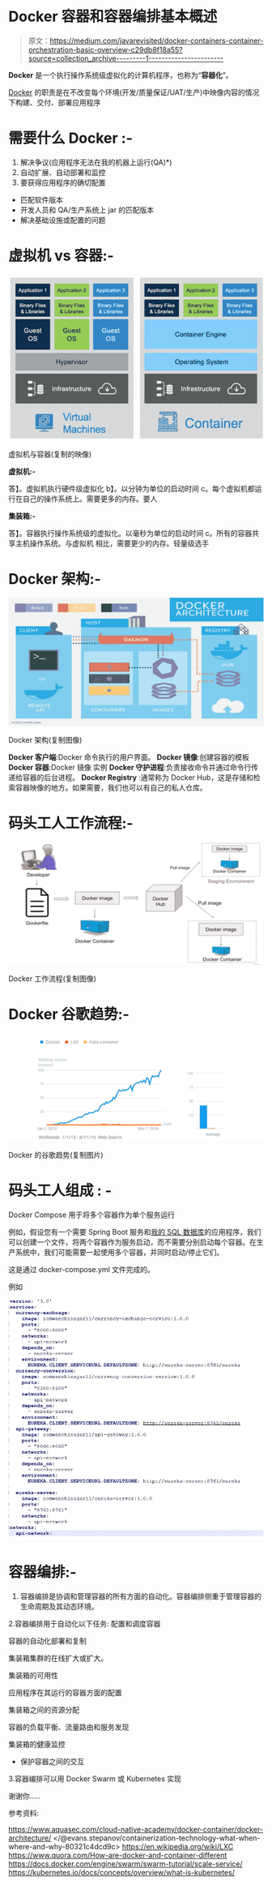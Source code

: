 # Docker 容器和容器编排基本概述

> 原文：<https://medium.com/javarevisited/docker-containers-container-orchestration-basic-overview-c29db8f18a55?source=collection_archive---------1----------------------->

**Docker** 是一个执行操作系统级虚拟化的计算机程序，也称为“**容器化**”。

[Docker](/javarevisited/top-5-free-courses-to-learn-docker-for-beginners-best-of-lot-b2b1ad2b98ad) 的职责是在不改变每个环境(开发/质量保证/UAT/生产)中映像内容的情况下构建、交付、部署应用程序

# **需要什么 Docker** :-

1.  解决争议(应用程序无法在我的机器上运行(QA)*)
2.  自动扩展、自动部署和监控
3.  要获得应用程序的确切配置

*   匹配软件版本
*   开发人员和 QA/生产系统上 jar 的匹配版本
*   解决基础设施或配置的问题

# **虚拟机 vs 容器:-**

[![](img/62d07c44bd55aab1222c56432a14a52c.png)](https://javarevisited.blogspot.com/2020/11/why-devops-engineer-learn-docker-kubernetes.html#axzz6dXsEfLvJ)

虚拟机与容器(复制的映像)

**虚拟机:-**

答】。虚拟机执行硬件级虚拟化
b】。以分钟为单位的启动时间
c。每个虚拟机都运行在自己的操作系统上。需要更多的内存。要人

**集装箱:-**

答】。容器执行操作系统级的虚拟化。以毫秒为单位的启动时间
c。所有的容器共享主机操作系统。与虚拟机
相比，需要更少的内存。轻量级选手

# **Docker 架构:-**

[![](img/c1d7e09193ce23c7f47feb101c0a7767.png)](https://www.java67.com/2020/11/why-learn-docker-container-and-tool-in.html)

Docker 架构(复制图像)

**Docker 客户端**:Docker 命令执行的用户界面。
**Docker 镜像**:创建容器的模板
**Docker 容器**:Docker 镜像
实例 **Docker 守护进程**:负责接收命令并通过命令行传递给容器的后台进程。
**Docker Registry** :通常称为 Docker Hub，这是存储和检索容器映像的地方。如果需要，我们也可以有自己的私人仓库。

# **码头工人工作流程:-**

[![](img/7f4f858a27404982d97a4dbcaf7aab68.png)](https://www.java67.com/2021/04/top-5-courses-to-learn-docker-for-java.html)

Docker 工作流程(复制图像)

# Docker 谷歌趋势:-

[![](img/1d76085325838d35b922dfbc5b604aea.png)](https://www.java67.com/2018/02/5-free-docker-courses-for-java-and-DevOps-engineers.html)

Docker 的谷歌趋势(复制图片)

# **码头工人组成** : -

Docker Compose 用于将多个容器作为单个服务运行

例如，假设您有一个需要 Spring Boot 服务和[我的 SQL 数据库](/javarevisited/top-5-courses-to-learn-mysql-in-2020-4ffada70656f)的应用程序，我们可以创建一个文件，将两个容器作为服务启动，而不需要分别启动每个容器。在生产系统中，我们可能需要一起使用多个容器，并同时启动/停止它们。

这是通过 docker-compose.yml 文件完成的。

例如

[![](img/607cef3f1db1b9ad24f479d24f68cc39.png)](https://javarevisited.blogspot.com/2022/05/docker-interview-questions-answers-for.html)

# **容器编排:-**

1.  容器编排是协调和管理容器的所有方面的自动化。容器编排侧重于管理容器的生命周期及其动态环境。

2.容器编排用于自动化以下任务:
配置和调度容器

容器的自动化部署和复制

集装箱集群的在线扩大或扩大。

集装箱的可用性

应用程序在其运行的容器方面的配置

集装箱之间的资源分配

容器的负载平衡、流量路由和服务发现

集装箱的健康监控

*   保护容器之间的交互

3.容器编排可以用 Docker Swarm 或 Kubernetes 实现

谢谢你…..

参考资料:

<https://www.aquasec.com/cloud-native-academy/docker-container/docker-architecture/>  </@evans.stepanov/containerization-technology-what-when-where-and-why-80321c4dcd9c>  <https://en.wikipedia.org/wiki/LXC>  <https://www.quora.com/How-are-docker-and-container-different>  <https://docs.docker.com/engine/swarm/swarm-tutorial/scale-service/>  <https://kubernetes.io/docs/concepts/overview/what-is-kubernetes/> 